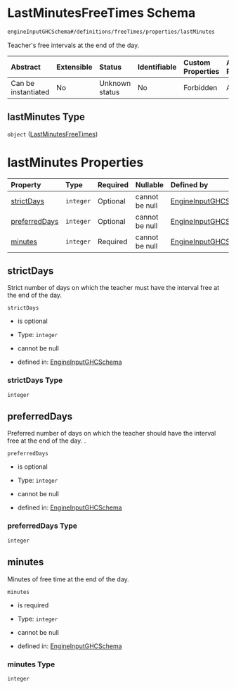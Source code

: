# LastMinutesFreeTimes Schema

```txt
engineInputGHCSchema#/definitions/freeTimes/properties/lastMinutes
```

Teacher's free intervals at the end of the day.

| Abstract            | Extensible | Status         | Identifiable | Custom Properties | Additional Properties | Access Restrictions | Defined In                                                        |
| :------------------ | :--------- | :------------- | :----------- | :---------------- | :-------------------- | :------------------ | :---------------------------------------------------------------- |
| Can be instantiated | No         | Unknown status | No           | Forbidden         | Allowed               | none                | [ghc.schema.json*](../out/ghc.schema.json "open original schema") |

## lastMinutes Type

`object` ([LastMinutesFreeTimes](ghc-definitions-freetimes-properties-lastminutesfreetimes.md))

# lastMinutes Properties

| Property                        | Type      | Required | Nullable       | Defined by                                                                                                                                                                                                  |
| :------------------------------ | :-------- | :------- | :------------- | :---------------------------------------------------------------------------------------------------------------------------------------------------------------------------------------------------------- |
| [strictDays](#strictdays)       | `integer` | Optional | cannot be null | [EngineInputGHCSchema](ghc-definitions-freetimes-properties-lastminutesfreetimes-properties-strictdays.md "engineInputGHCSchema#/definitions/freeTimes/properties/lastMinutes/properties/strictDays")       |
| [preferredDays](#preferreddays) | `integer` | Optional | cannot be null | [EngineInputGHCSchema](ghc-definitions-freetimes-properties-lastminutesfreetimes-properties-preferreddays.md "engineInputGHCSchema#/definitions/freeTimes/properties/lastMinutes/properties/preferredDays") |
| [minutes](#minutes)             | `integer` | Required | cannot be null | [EngineInputGHCSchema](ghc-definitions-freetimes-properties-lastminutesfreetimes-properties-minutes.md "engineInputGHCSchema#/definitions/freeTimes/properties/lastMinutes/properties/minutes")             |

## strictDays

Strict number of days on which the teacher must have the interval free at the end of the day.

`strictDays`

*   is optional

*   Type: `integer`

*   cannot be null

*   defined in: [EngineInputGHCSchema](ghc-definitions-freetimes-properties-lastminutesfreetimes-properties-strictdays.md "engineInputGHCSchema#/definitions/freeTimes/properties/lastMinutes/properties/strictDays")

### strictDays Type

`integer`

## preferredDays

Preferred number of days on which the teacher should have the interval free at the end of the day. .

`preferredDays`

*   is optional

*   Type: `integer`

*   cannot be null

*   defined in: [EngineInputGHCSchema](ghc-definitions-freetimes-properties-lastminutesfreetimes-properties-preferreddays.md "engineInputGHCSchema#/definitions/freeTimes/properties/lastMinutes/properties/preferredDays")

### preferredDays Type

`integer`

## minutes

Minutes of free time at the end of the day.

`minutes`

*   is required

*   Type: `integer`

*   cannot be null

*   defined in: [EngineInputGHCSchema](ghc-definitions-freetimes-properties-lastminutesfreetimes-properties-minutes.md "engineInputGHCSchema#/definitions/freeTimes/properties/lastMinutes/properties/minutes")

### minutes Type

`integer`
